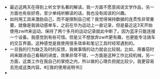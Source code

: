 - 最近这两天在得到上听文学名著的解读。我一方面不愿意阅读文学作品，另一方面也有些好奇。至少单纯听解读的话，我也没有阅读的兴趣。
- 如何用工具来激励自己，而不是限制自己呢？我觉得保持数据的连贯性非常重要。就像是我骑动感单车，之前在华为运动上一直记录，但是最近这3天开始使用zwift来运动。保持了两个多月的运动记录就此中断了。因为蓝牙只能连接一个设备。我感觉到有些可惜。但是又不想放弃zwift更有趣，也更能专注骑车的交互界面。这种感觉是我使用很多效率和笔记工具时经常遇到的。
- 一旦我的行为缺乏及时的反馈，我做事情的动力就会比较弱。比如，用番茄时间来跟进自己看稿的进度，效果非常不错，一方面是这种工作比较机械，另一方面，这类工作在我自己的掌控之内，所以做的心理负担就比较少。我更容易去完成这类内容。#[[我的使用说明书]]
- 
